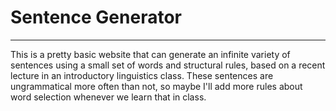 # Sentence Generator
---
This is a pretty basic website that can generate an infinite variety of sentences using a small set of words and structural rules, based on a recent lecture in an introductory linguistics class. These sentences are ungrammatical more often than not, so maybe I'll add more rules about word selection whenever we learn that in class.

